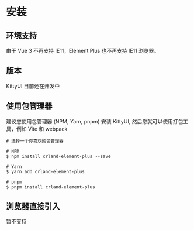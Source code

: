 # 安装

## 环境支持

由于 Vue 3 不再支持 IE11，Element Plus 也不再支持 IE11 浏览器。

## 版本

KittyUI 目前还在开发中

## 使用包管理器

建议您使用包管理器 (NPM, Yarn, pnpm) 安装 KittyUI, 然后您就可以使用打包工具，例如 Vite 和 webpack

```
# 选择一个你喜欢的包管理器

# NPM
$ npm install crland-element-plus --save

# Yarn
$ yarn add crland-element-plus

# pnpm
$ pnpm install crland-element-plus
```

## 浏览器直接引入

暂不支持

